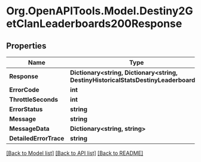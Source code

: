 # Org.OpenAPITools.Model.Destiny2GetClanLeaderboards200Response

## Properties

Name | Type | Description | Notes
------------ | ------------- | ------------- | -------------
**Response** | **Dictionary&lt;string, Dictionary&lt;string, DestinyHistoricalStatsDestinyLeaderboard&gt;&gt;** |  | [optional] 
**ErrorCode** | **int** |  | [optional] 
**ThrottleSeconds** | **int** |  | [optional] 
**ErrorStatus** | **string** |  | [optional] 
**Message** | **string** |  | [optional] 
**MessageData** | **Dictionary&lt;string, string&gt;** |  | [optional] 
**DetailedErrorTrace** | **string** |  | [optional] 

[[Back to Model list]](../README.md#documentation-for-models) [[Back to API list]](../README.md#documentation-for-api-endpoints) [[Back to README]](../README.md)

